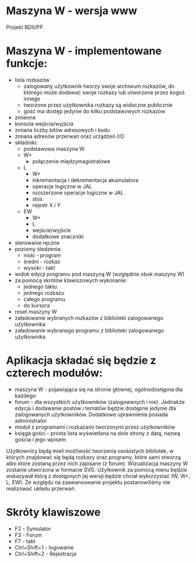 # Maszyna W - wersja www
Projekt BDII/PP

# Maszyna W - implementowane funkcje:
- lista rozkazów
  - zalogowany użytkownik tworzy swoje archiwum rozkazów, do którego może dodawać swoje rozkazy lub utworzone przez kogoś innego
  - tworzone przez użytkownika rozkazy są widoczne publicznie
  - gość ma dostęp jedynie do kilku podstawowych rozkazów
- zmienne
- konsola wejścia/wyjścia
- zmiana liczby bitów adresowych i kodu
- zmiana adresów przerwań oraz urządzeń I/O
- składniki:
  - podstawowa maszyna W
  - W+ 
    - połączenie międzymagistralowe
  - L 
    - W+
    - inkrementacja i dekrementacja akumulatora
    - operacje logiczne w JAL
    - rozszerzone operacje logiczne w JAL
    - stos
    - rejestr X i Y
  - EW
    - W+
    - L
    - wejście/wyjście
    - dodatkowe znaczniki
- sterowanie ręczne
- poziomy śledzenia:
  - niski - program
  - średni - rozkaz
  - wysoki - takt
- widok edycji programu pod maszyną W (względnie obok maszyny W)
- za pomocą skrótów klawiszowych wykonanie:
  - jednego taktu
  - jednego rozkazu
  - całego programu
  - do kursora
- reset maszyny W
- załadowanie wybranych rozkazów z biblioteki zalogowanego użytkownika
- załadowanie wybranego programu z biblioteki zalogowanego użytkownika

# Aplikacja składać się będzie z czterech modułów:
- maszyna W - pojawiająca się na stronie głównej, ogólnodostępna dla każdego
- forum - dla wszystkich użytkowników (zalogowanych i nie). Jednakże edycja i dodawanie postów i tematów będzie dostępne jedynie dla zalogowanych użytkowników. Dodatkowe uprawnienia posiada administrator
- moduł z programami i rozkazami tworzonymi przez użytkowników
- księga gości - prosta lista wyświetlana na dole strony z datą, nazwą gościa i jego wpisem

Użytkownicy będą mieli możliwość tworzenia osobistych bibliotek, w których znajdować się będą rozkazy oraz programy, które sami stworzą albo które zostaną przez nich zapisane (z forum).
Wizualizacja maszyny W zostanie utworzona w formacie SVG. Użytkownik za pomocą menu będzie wskazywał którą z dostępnych jej wersji będzie chciał wykorzystać (W, W+, L, EW). Ze względu na zaawansowanie projektu postanowiliśmy nie realizować układu przerwań. 

# Skróty klawiszowe
- F2 - Symulator
- F3 - Forum
- F7 - takt
- Ctrl+Shift+1 - logowanie
- Ctrl+Shift+2 - Rejestracja
